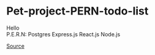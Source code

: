 # Pet-project-PERN-todo-list

Hello<br>
P.E.R.N: Postgres Express.js React.js Node.js

[Source](https://www.youtube.com/watch?v=ldYcgPKEZC8&list=WL&index=2&t=289s)